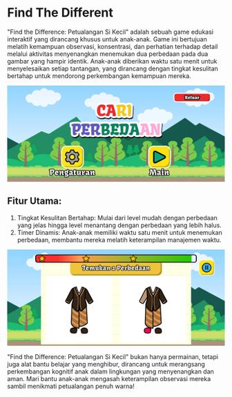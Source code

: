 # Find The Different
"Find the Difference: Petualangan Si Kecil" adalah sebuah game edukasi interaktif yang dirancang khusus untuk anak-anak. Game ini bertujuan melatih kemampuan observasi, konsentrasi, dan perhatian terhadap detail melalui aktivitas menyenangkan menemukan dua perbedaan pada dua gambar yang hampir identik. Anak-anak diberikan waktu satu menit untuk menyelesaikan setiap tantangan, yang dirancang dengan tingkat kesulitan bertahap untuk mendorong perkembangan kemampuan mereka.

![FindTheDifferent-sample](https://raw.githubusercontent.com/indogegewepe/GameDev/refs/heads/main/Assets/Home.jpg)

## Fitur Utama:
1. Tingkat Kesulitan Bertahap: Mulai dari level mudah dengan perbedaan yang jelas hingga level menantang dengan perbedaan yang lebih halus.
2. Timer Dinamis: Anak-anak memiliki waktu satu menit untuk menemukan perbedaan, membantu mereka melatih keterampilan manajemen waktu.

![FindTheDifferent-sample](https://github.com/indogegewepe/GameDev/blob/main/Assets/InGame.jpg)
 
"Find the Difference: Petualangan Si Kecil" bukan hanya permainan, tetapi juga alat bantu belajar yang menghibur, dirancang untuk merangsang perkembangan kognitif anak dalam lingkungan yang menyenangkan dan aman. Mari bantu anak-anak mengasah keterampilan observasi mereka sambil menikmati petualangan penuh warna!
